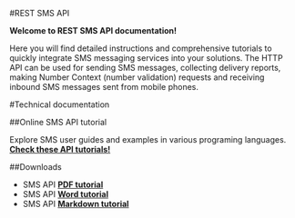 

#REST SMS API

**Welcome to REST SMS API documentation!**

Here you will find detailed instructions and comprehensive tutorials to quickly integrate SMS messaging services into your solutions. The HTTP API can be used for sending SMS messages, collecting delivery reports, making Number Context (number validation) requests and receiving inbound SMS messages sent from mobile phones.

#Technical documentation


##Online SMS API tutorial

Explore SMS user guides and examples in various programing languages. **[Check these API tutorials!](/REST%20SMS%20API.html)**

##Downloads

 - SMS API **[PDF tutorial](/REST%20SMS%20API.pdf)**
 - SMS API **[Word tutorial](/REST%20SMS%20API.docx)**
 - SMS API **[Markdown tutorial](/REST%20SMS%20API.md)**
